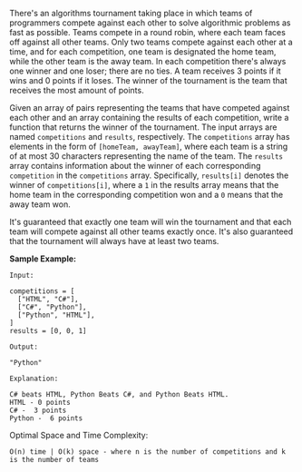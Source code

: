 There's an algorithms tournament taking place in which teams of programmers compete against each other to solve algorithmic problems as fast as possible. Teams compete in a round robin, where each team faces off against all other teams. Only two teams compete against each other at a time, and for each competition, one team is designated the home team, while the other team is the away team. In each competition there's always one winner and one loser; there are no ties. A team receives 3 points if it wins and 0 points if it loses. The winner of the tournament is the team that receives the most amount of points.

Given an array of pairs representing the teams that have competed against each other and an array containing the results of each competition, write a function that returns the winner of the tournament. The input arrays are named `competitions` and `results`, respectively. The `competitions` array has elements in the form of `[homeTeam, awayTeam]`, where each team is a string of at most 30 characters representing the name of the team. The `results` array contains information about the winner of each corresponding `competition` in the `competitions` array. Specifically, `results[i]` denotes the winner of `competitions[i]`, where a `1` in the results array means that the home team in the corresponding competition won and a `0` means that the away team won.

It's guaranteed that exactly one team will win the tournament and that each team will compete against all other teams exactly once. It's also guaranteed that the tournament will always have at least two teams.

**Sample Example:**

```
Input: 

competitions = [
  ["HTML", "C#"],
  ["C#", "Python"],
  ["Python", "HTML"],
]
results = [0, 0, 1]

Output:

"Python"

Explanation:

C# beats HTML, Python Beats C#, and Python Beats HTML.
HTML - 0 points 
C# -  3 points
Python -  6 points
```

Optimal Space and Time Complexity:

```
O(n) time | O(k) space - where n is the number of competitions and k is the number of teams
```